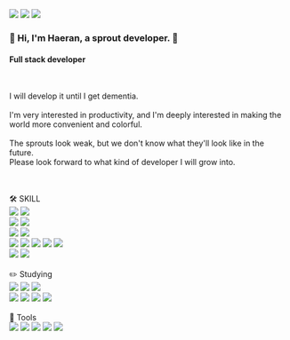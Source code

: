 <!--
**kimmand0o0/kimmand0o0** is a ✨ _special_ ✨ repository because its `README.md` (this file) appears on your GitHub profile.

Here are some ideas to get you started:

- 🔭 I’m currently working on ...
- 🌱 I’m currently learning ...
- 👯 I’m looking to collaborate on ...
- 🤔 I’m looking for help with ...
- 💬 Ask me about ...
- 📫 How to reach me: ...
- 😄 Pronouns: ...
- ⚡ Fun fact: ...
-->
<div>
<seciton>
  <a href="https://kimmandoo.store/" target="_blank"><img src="https://img.shields.io/badge/blog-000000?style=flat&logo=bloglovin&logoColor=ffffff"/></a> 
  <a href="https://www.instagram.com/maeran2" target="_blank"><img src="https://img.shields.io/badge/maeran2-E4405F?style=flat&logo=instagram&logoColor=ffffff"/></a> 
  <img src="https://img.shields.io/badge/maeran.dev.u@gmail.com-000000?style=flat&logo=gmail&logoColor=#ffffff"/>
</section>
<section>
  <h3>🌱 Hi, I'm Haeran, a sprout developer. 🌱</h3>
  <h4><strong>Full stack developer</strong></h4>
  <br />
  <p>
    <span>
      I will develop it until I get dementia.
    </span>
    <br />
    <br />
    <span>I'm very interested in productivity, and I'm deeply interested in making the world more convenient and colorful.</span>
    <br />
    <br />
    <span>
      The sprouts look weak, but we don't know what they'll look like in the future.
    </span>
    <br />
    <span>
      Please look forward to what kind of developer I will grow into.
    </span>
  </p>
</section>
<br />
<br />
<sapn> 🛠 SKILL </sapn>
<section>
<img src="https://img.shields.io/badge/JavaScript-F7DF1E?style=flat&logo=javascript&logoColor=white"/>
  <img src="https://img.shields.io/badge/TypeScipt-3178C6?style=flat&logo=typescript&logoColor=white"/>
</section>
  <section>
<img src="https://img.shields.io/badge/NodeJs-339933?style=flat&logo=nodedotjs&logoColor=white"/>
<img src="https://img.shields.io/badge/React-61DAFB?style=flat&logo=react&logoColor=white"/>
    </section>
<section>
<img src="https://img.shields.io/badge/HTML-E34F26?style=flat&logo=html5&logoColor=white"/>
<img src="https://img.shields.io/badge/CSS-1572B6?style=flat&logo=css3&logoColor=white"/>
</section>
<section>
  <img src="https://img.shields.io/badge/AWS-232F3E?style=flat&logo=amazonaws&logoColor=white"/>
<img src="https://img.shields.io/badge/EC2-FF9900?style=flat&logo=amazonec2&logoColor=white"/>
<img src="https://img.shields.io/badge/RDS-527FFF?style=flat&logo=amazonrds&logoColor=white"/>
<img src="https://img.shields.io/badge/S3-569A31?style=flat&logo=amazons3&logoColor=white"/>
<img src="https://img.shields.io/badge/Lambda-FF9900?style=flat&logo=awslambda&logoColor=white"/>
</section>
<section>
  <img src="https://img.shields.io/badge/MongoDB-47A248?style=flat&logo=mongodb&logoColor=white"/>
<img src="https://img.shields.io/badge/MySQL-4479A1?style=flat&logo=mysql&logoColor=white"/>  
</section> 
  <br />
  <sapn> ✏️ Studying </sapn>
  <section>
    <img src="https://img.shields.io/badge/Next.js-000000?style=flat&logo=nextdotjs&logoColor=white"/>
    <img src="https://img.shields.io/badge/Redux-764ABC?style=flat&logo=redux&logoColor=white"/>
    <img src="https://img.shields.io/badge/Electron-47848F?style=flat&logo=electron&logoColor=white"/>
  </section>
  <section>
    <img src="https://img.shields.io/badge/Docker-2496ED?style=flat&logo=docker&logoColor=white"/>
    <img src="https://img.shields.io/badge/Jenkins-D24939?style=flat&logo=jenkins&logoColor=white"/>
    <img src="https://img.shields.io/badge/Sonarqube-4E9BCD?style=flat&logo=sonarqube&logoColor=white"/>
    <img src="https://img.shields.io/badge/Jest-C21325?style=flat&logo=jest&logoColor=white"/> 
  </section>
  <br />
  <sapn> 💪 Tools </sapn>
  <section>
    <img src="https://img.shields.io/badge/Slack-4A154B?style=flat&logo=slack&logoColor=white"/>
    <img src="https://img.shields.io/badge/Discord-5865F2?style=flat&logo=Discord&logoColor=white"/>
    <img src="https://img.shields.io/badge/Notion-000000?style=flat&logo=Notion&logoColor=white"/>
    <img src="https://img.shields.io/badge/Figma-F24E1E?style=flat&logo=Figma&logoColor=white"/>
    <img src="https://img.shields.io/badge/Postman-FF6C37?style=flat&logo=Postman&logoColor=white"/>
  </section>
  <br />
  <br /> 
</div> 
